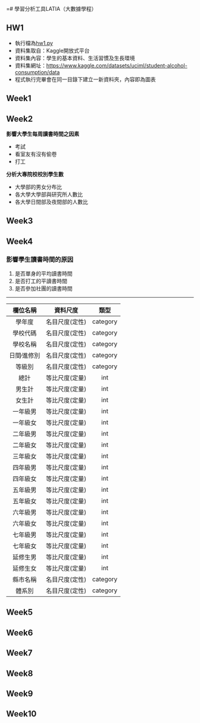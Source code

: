 =# 學習分析工具LATIA（大數據學程）  
## HW1  
- 執行檔為[hw1.py](https://github.com/Demigodd28/LATIA112-2/blob/main/HW1/hw1.py)
- 資料集取自：Kaggle開放式平台
- 資料集內容：學生的基本資料、生活習慣及生長環境
- 資料集網址：<https://www.kaggle.com/datasets/uciml/student-alcohol-consumption/data>
- 程式執行完畢會在同一目錄下建立一新資料夾，內容即為圖表

## Week1  
## Week2  
**影響大學生每周讀書時間之因素**  
- 考試  
- 看室友有沒有偷卷  
- 打工  
 
**分析大專院校校別學生數**  
- 大學部的男女分布比  
- 各大學大學部與研究所人數比  
- 各大學日間部及夜間部的人數比
## Week3  
## Week4  
### 影響學生讀書時間的原因  
1. 是否單身的平均讀書時間
2. 是否打工的平讀書時間
3. 是否參加社團的讀書時間
-------------------------------------------
|欄位名稱      |資料尺度        |類型       |
|:------------:|:--------------:|:---------:|
|學年度        |名目尺度(定性)  |category  |
|學校代碼      |名目尺度(定性)  |category  |
|學校名稱      |名目尺度(定性)  |category  |
|日間∕進修別   |名目尺度(定性)  |category  |
|等級別        |名目尺度(定性)  |category  |
|總計          |等比尺度(定量)  |int       |
|男生計        |等比尺度(定量)  |int       |
|女生計        |等比尺度(定量)  |int       |
|一年級男      |等比尺度(定量)  |int       |
|一年級女      |等比尺度(定量)  |int       |
|二年級男      |等比尺度(定量)  |int       |
|二年級女      |等比尺度(定量)  |int       |
|三年級女      |等比尺度(定量)  |int       |
|四年級男      |等比尺度(定量)  |int       |
|四年級女      |等比尺度(定量)  |int       |
|五年級男      |等比尺度(定量)  |int       |
|五年級女      |等比尺度(定量)  |int       |
|六年級男      |等比尺度(定量)  |int       |
|六年級女      |等比尺度(定量)  |int       |
|七年級男      |等比尺度(定量)  |int       |
|七年級女      |等比尺度(定量)  |int       |
|延修生男      |等比尺度(定量)  |int       |
|延修生女      |等比尺度(定量)  |int       |
|縣市名稱      |名目尺度(定性)  |category  |
|體系別        |名目尺度(定性)  |category  |
## Week5  
## Week6  
## Week7  
## Week8  
## Week9  
## Week10  

